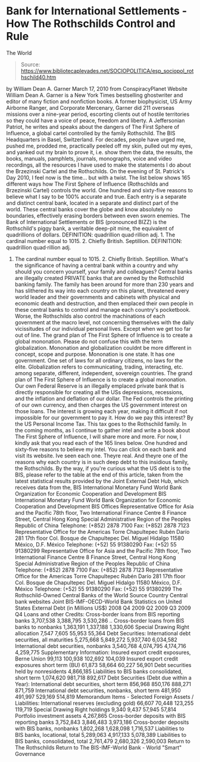 # Bank for International Settlements - How The Rothschilds Control and Rule 
The World

> Source: https://www.bibliotecapleyades.net/SOCIOPOLITICA/esp_sociopol_rothschild40.htm

by William Dean A. Garner March 17, 2010
from ConspiracyPlanet Website
William Dean A. Garner is a New York Times bestselling ghostwriter and editor of many fiction and nonfiction books.
A former biophysicist, US Army Airborne Ranger, and Corporate Mercenary, Garner did 211 overseas missions over a nine-year period, escorting clients out of hostile territories so they could have
a voice of peace, freedom and liberty.
A Jeffersonian Patriot, he writes and speaks about the dangers of The First Sphere of Influence, a global cartel controlled by
the family Rothschild.
The BIS Headquarters in Basel, Switzerland.
For decades, people have urged me, pushed me, prodded me, practically peeled off my skin, pulled out my eyes, and yanked out my brain to prove it, i.e. show them the data, the results, the books, manuals, pamphlets, journals, monographs, voice and video recordings, all the resources I have used to make the statements I do about the Brzezinski Cartel and the Rothschilds. On the evening of St. Patrick's Day 2010, I feel now is the time... but with a twist. The list below shows 165 different ways how The First Sphere of Influence (Rothschilds and Brzezinski Cartel) controls the world. One hundred and sixty-five reasons to believe what I say to be 100% accurate and true. Each entry is a separate and distinct central bank, located in a separate and distinct part of the world. These central banks cover the globe and know absolutely no boundaries, effectively erasing borders between even sworn enemies. The Bank of International Settlements or BIS (pronounced BIZZ) is the Rothschild's piggy bank, a veritable deep-pit mine, the equivalent of quadrillions of dollars.
DEFINITION: quadrillion quad·rillion adj. 1. The cardinal number equal to 1015. 2. Chiefly British. Septillion.
DEFINITION: quadrillion quad·rillion adj.
1. The cardinal number equal to 1015. 2. Chiefly British. Septillion.
What's the significance of having a central bank within a country and why should you concern yourself, your family and colleagues? Central banks are illegally created PRIVATE banks that are owned by the Rothschild banking family. The family has been around for more than 230 years and has slithered its way into each country on this planet, threatened every world leader and their governments and cabinets with physical and economic death and destruction, and then emplaced their own people in these central banks to control and manage each country's pocketbook. Worse, the Rothschilds also control the machinations of each government at the macro level, not concerning themselves with the daily vicissitudes of our individual personal lives. Except when we get too far out of line. The grand plan of The First Sphere of Influence is to create a global mononation. Please do not confuse this with the term globalization. Mononation and globalization couldnt be more different in concept, scope and purpose. Mononation is one state. It has one government. One set of laws for all ordinary citizens, no laws for the elite. Globalization refers to communicating, trading, interacting, etc. among separate, different, independent, sovereign countries. The grand plan of The First Sphere of Influence is to create a global mononation. Our own Federal Reserve is an illegally emplaced private bank that is directly responsible for creating all the USs depressions, recessions, and the inflation and deflation of our dollar. The Fed controls the printing of our own currency, and then charges the US government interest on those loans.
The interest is growing each year, making it difficult if not impossible for our government to pay it.
How do we pay this interest? By the US Personal Income Tax. This tax goes to the Rothschild family. In the coming months, as I continue to gather intel and write a book about The First Sphere of Influence, I will share more and more. For now, I kindly ask that you read each of the 165 lines below. One hundred and sixty-five reasons to believe my intel.
You can click on each bank and visit its website. Ive seen each one. Theyre real. And theyre one of the reasons why each country is in such deep debt to this insidious family, the Rothschilds. By the way, if you're curious what the US debt is to the BIS, please refer to the table at the end of this article, taken from the latest statistical results provided by the Joint External Debt Hub, which receives data from the,
BIS International Monetary Fund World Bank Organization for Economic Cooperation and Development
BIS
International Monetary Fund
World Bank
Organization for Economic Cooperation and Development
BIS Offices
Representative Office for Asia and the Pacific 78th floor, Two International Finance Centre 8 Finance Street, Central Hong Kong Special Administrative Region of the Peoples Republic of China Telephone: (+852) 2878 7100 Fax: (+852) 2878 7123 Representative Office for the Americas Torre Chapultepec Rubén Darío 281 17th floor Col. Bosque de Chapultepec Del. Miguel Hidalgo 11580 México, D.F. México Telephone: (+52) 55 91380290 Fax: (+52) 55 91380299
Representative Office for Asia and the Pacific 78th floor, Two International Finance Centre 8 Finance Street, Central Hong Kong Special Administrative Region of the Peoples Republic of China Telephone: (+852) 2878 7100 Fax: (+852) 2878 7123
Representative Office for the Americas Torre Chapultepec Rubén Darío 281 17th floor Col. Bosque de Chapultepec Del. Miguel Hidalgo 11580 México, D.F. México Telephone: (+52) 55 91380290 Fax: (+52) 55 91380299
The Rothschild-Owned Central Banks of the World
Source
Country
Central bank websites
Joint BIS-IMF-OECD-World Bank Statistics on United States External Debt
(in Millions US$)
2008 Q4
2009 Q2
2009 Q3
2009 Q4
Loans and other Credits:
Cross-border loans from BIS reporting banks
3,707,538
3,388,795
3,530,286
..
Cross-border loans from BIS banks to nonbanks
1,363,191
1,337,188
1,330,606
Special Drawing Right allocation
7,547
7,605
55,953
55,364
Debt Securities:
International debt securities, all maturities
5,275,668
5,849,272
5,937,740
6,034,582
International debt securities, nonbanks
3,540,768
4,074,795
4,174,716
4,259,775
Supplementary Information:
Insured export credit exposures, Berne Union
99,113
100,938
102,692
104,039
Insured export credit exposures short term (BU)
61,873
58,664
60,227
56,901
Debt securities held by nonresidents
4,866,185
Liabilities to BIS banks consolidated, short term
1,074,620
981,718
892,617
Debt Securities (Debt due within a Year):
International debt securities, short term
856,968
850,176
888,271
871,759
International debt securities, nonbanks, short term
481,950
491,997
529,169
514,819
Memorandum Items - Selected Foreign Assets / Liabilities:
International reserves (excluding gold)
66,607
70,448
123,255
119,719
Special Drawing Right holdings
9,340
9,437
57,945
57,814
Portfolio investment assets
4,267,865
Cross-border deposits with BIS reporting banks
3,752,843
3,846,483
3,973,186
Cross-border deposits with BIS banks, nonbanks
1,802,268
1,628,098
1,716,537
Liabilities to BIS banks, locational, total
5,289,063
4,917,133
5,078,389
Liabilities to BIS banks, consolidated, total
2,761,479
2,680,326
2,590,003
Return to The Rothschilds
Return to The BIS-IMF-World Bank - World "Smart" Governance
